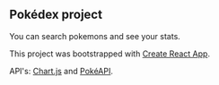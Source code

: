 ## Pokédex project

You can search pokemons and see your stats.

This project was bootstrapped with [Create React App](https://github.com/facebook/create-react-app).

API's:  [Chart.js](https://www.chartjs.org/) and [PokéAPI](https://pokeapi.co/).
